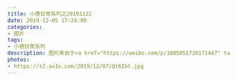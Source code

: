 ```yaml
---
title: 小德日常系列之20191122
date: 2019-12-05 17:24:00
categories:
- 图片
tags:
- 小德日常系列
description: 图片来自于<a href="https://weibo.com/p/1005051720171447" target="_blank">quanmmmmm</a><br/> “大家好，发个自拍”
photos: 
- https://s2.ax1x.com/2019/12/07/Qt6Ibt.jpg
---
```



